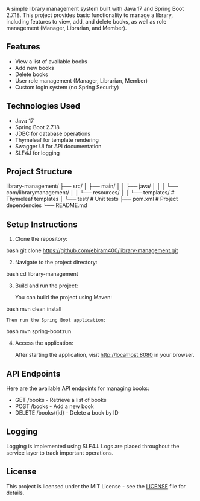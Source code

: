 A simple library management system built with Java 17 and Spring Boot 2.7.18. This project provides basic functionality to manage a library, including features to view, add, and delete books, as well as role management (Manager, Librarian, and Member).

## Features

- View a list of available books
- Add new books
- Delete books
- User role management (Manager, Librarian, Member)
- Custom login system (no Spring Security)

## Technologies Used

- Java 17
- Spring Boot 2.7.18
- JDBC for database operations
- Thymeleaf for template rendering
- Swagger UI for API documentation
- SLF4J for logging

## Project Structure

library-management/ ├── src/ │   ├── main/ │   │   ├── java/ │   │   │   └── com/librarymanagement/ │   │   └── resources/ │   │       └── templates/    # Thymeleaf templates │   └── test/                 # Unit tests ├── pom.xml                   # Project dependencies └── README.md

## Setup Instructions

1. Clone the repository:

   
bash
    git clone https://github.com/ebiram400/library-management.git
    

2. Navigate to the project directory:

   
bash
    cd library-management
    

3. Build and run the project:

    You can build the project using Maven:

   
bash
    mvn clean install
    

    Then run the Spring Boot application:

   
bash
    mvn spring-boot:run
    

4. Access the application:

    After starting the application, visit [http://localhost:8080](http://localhost:8080) in your browser.

## API Endpoints

Here are the available API endpoints for managing books:

- GET /books - Retrieve a list of books
- POST /books - Add a new book
- DELETE /books/{id} - Delete a book by ID

## Logging

Logging is implemented using SLF4J. Logs are placed throughout the service layer to track important operations.

## License

This project is licensed under the MIT License - see the [LICENSE](LICENSE) file for details.
